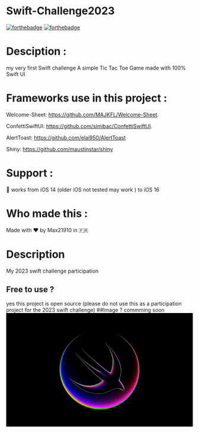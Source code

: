 # Swift-Challenge2023

[![forthebadge](https://forthebadge.com/images/badges/built-with-love.svg)](https://forthebadge.com)
[![forthebadge](https://forthebadge.com/images/badges/made-with-swift.svg)](https://forthebadge.com)
# Desciption :
my very first Swift challenge 
A simple Tic Tac Toe Game made with 100% Swift UI 

# Frameworks use in this project :


Welcome-Sheet: https://github.com/MAJKFL/Welcome-Sheet. 


ConfettiSwiftUI: https://github.com/simibac/ConfettiSwiftUI. 


AlertToast: https://github.com/elai950/AlertToast


Shiny: https://github.com/maustinstar/shiny


# Support :
📱 works from iOS 14 (older iOS not tested may work ) to iOS 16 


# Who made this :
Made with ❤️ by Max21910 in 🇫🇷


# Description
My 2023 swift challenge participation


## Free to use ?
yes this project is open source (please do not use this as a participation project for the 2023 swift challenge)
##Image ?
commming soon 
![Screenshot](img/banner.png)
